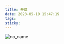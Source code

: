 ```yaml
---
title: 开篇
date: 2023-05-10 15:47:19
tags:
sticky:
---
```


![no_name](https://cdn.staticaly.com/gh/Kyson/hikyson.cn.pic@master/20230507/WallpaperDog-20590066.6npw6wxeejg0.webp)